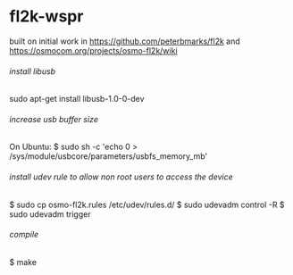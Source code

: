 # fl2k-wspr
built on initial work in https://github.com/peterbmarks/fl2k and https://osmocom.org/projects/osmo-fl2k/wiki

###### install libusb
sudo apt-get install libusb-1.0-0-dev

###### increase usb buffer size
On Ubuntu: $ sudo sh -c 'echo 0 > /sys/module/usbcore/parameters/usbfs_memory_mb'

###### install udev rule to allow non root users to access the device
$ sudo cp osmo-fl2k.rules /etc/udev/rules.d/
$ sudo udevadm control -R
$ sudo udevadm trigger

###### compile
$ make
